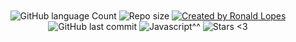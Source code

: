 <h1 align="center">
    <img alt="" title="" src="mobile/src/assets/logo@2x.png">
</h1>
<p align="center">
  <img alt="GitHub language Count" src="https://img.shields.io/github/languages/count/RonaldLopes/flappy-js?style=for-the-badge&logo=appveyor">

  <img alt="Repo size" src="https://img.shields.io/github/repo-size/RonaldLopes/flappy-js?style=for-the-badge&logo=appveyor">
	
  <a href="https://www.linkedin.com/in/ronaldlopes/">
    <img alt="Created by Ronald Lopes" src="https://img.shields.io/badge/Created%20by-Ronald%20Lopes-informational?style=for-the-badge&logo=appveyor">
  </a>

  <a>
    <img alt="GitHub last commit" src="https://img.shields.io/github/last-commit/RonaldLopes/flappy-js?style=for-the-badge&logo=appveyor">
  </a>

  <a>
    <img alt="Javascript^^" src="https://img.shields.io/github/languages/top/RonaldLopes/flappy-js?style=for-the-badge&logo=appveyor">
  </a>
  <img alt="Stars <3" src="https://img.shields.io/github/stars/RonaldLopes/flappy-js?style=for-the-badge&logo=appveyor?style=social">
</p>